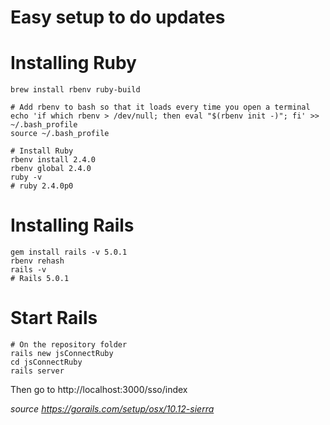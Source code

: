 # Easy setup to do updates #

# Installing Ruby
```
brew install rbenv ruby-build

# Add rbenv to bash so that it loads every time you open a terminal
echo 'if which rbenv > /dev/null; then eval "$(rbenv init -)"; fi' >> ~/.bash_profile
source ~/.bash_profile

# Install Ruby
rbenv install 2.4.0
rbenv global 2.4.0
ruby -v
# ruby 2.4.0p0
```

# Installing Rails
```
gem install rails -v 5.0.1
rbenv rehash
rails -v
# Rails 5.0.1
```

# Start Rails

```
# On the repository folder
rails new jsConnectRuby
cd jsConnectRuby
rails server
```

Then go to http://localhost:3000/sso/index

*source https://gorails.com/setup/osx/10.12-sierra*
